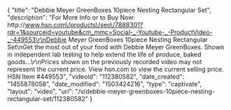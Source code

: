 {
    "title": "Debbie Meyer GreenBoxes 10piece Nesting Rectangular Set",
    "description": "For More Info or to Buy Now: http:\/\/www.hsn.com\/products\/seo\/7888301?rdr=1&sourceid=youtube&cm_mmc=Social-_-Youtube-_-ProductVideo-_-449553\r\nDebbie Meyer GreenBoxes 10piece Nesting Rectangular Set\nGet the most out of your food with Debbie Meyer GreenBoxes. Shown in independent lab testing to help extend the life of produce, baked goods...\r\nPrices shown on the previously recorded video may not represent the current price.  View hsn.com to view the current selling price. HSN Item #449553",
    "videoid": "112380582",
    "date_created": "1455878058",
    "date_modified": "1503424216",
    "type": "captivate",
    "layout": "video",
    "url": "\/v\/debbie-meyer-greenboxes-10piece-nesting-rectangular-set\/112380582"
}
